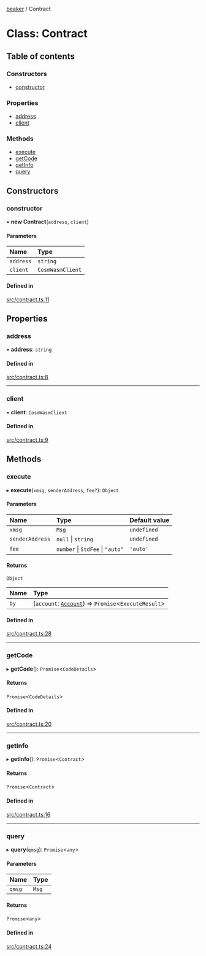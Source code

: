 [beaker](../README.md) / Contract

# Class: Contract

## Table of contents

### Constructors

- [constructor](Contract.md#constructor)

### Properties

- [address](Contract.md#address)
- [client](Contract.md#client)

### Methods

- [execute](Contract.md#execute)
- [getCode](Contract.md#getcode)
- [getInfo](Contract.md#getinfo)
- [query](Contract.md#query)

## Constructors

### constructor

• **new Contract**(`address`, `client`)

#### Parameters

| Name | Type |
| :------ | :------ |
| `address` | `string` |
| `client` | `CosmWasmClient` |

#### Defined in

[src/contract.ts:11](https://github.com/osmosis-labs/beaker/blob/fd6d200/ts/beaker-console/src/contract.ts#L11)

## Properties

### address

• **address**: `string`

#### Defined in

[src/contract.ts:8](https://github.com/osmosis-labs/beaker/blob/fd6d200/ts/beaker-console/src/contract.ts#L8)

___

### client

• **client**: `CosmWasmClient`

#### Defined in

[src/contract.ts:9](https://github.com/osmosis-labs/beaker/blob/fd6d200/ts/beaker-console/src/contract.ts#L9)

## Methods

### execute

▸ **execute**(`xmsg`, `senderAddress`, `fee?`): `Object`

#### Parameters

| Name | Type | Default value |
| :------ | :------ | :------ |
| `xmsg` | `Msg` | `undefined` |
| `senderAddress` | ``null`` \| `string` | `undefined` |
| `fee` | `number` \| `StdFee` \| ``"auto"`` | `'auto'` |

#### Returns

`Object`

| Name | Type |
| :------ | :------ |
| `by` | (`account`: [`Account`](Account.md)) => `Promise`<`ExecuteResult`\> |

#### Defined in

[src/contract.ts:28](https://github.com/osmosis-labs/beaker/blob/fd6d200/ts/beaker-console/src/contract.ts#L28)

___

### getCode

▸ **getCode**(): `Promise`<`CodeDetails`\>

#### Returns

`Promise`<`CodeDetails`\>

#### Defined in

[src/contract.ts:20](https://github.com/osmosis-labs/beaker/blob/fd6d200/ts/beaker-console/src/contract.ts#L20)

___

### getInfo

▸ **getInfo**(): `Promise`<`Contract`\>

#### Returns

`Promise`<`Contract`\>

#### Defined in

[src/contract.ts:16](https://github.com/osmosis-labs/beaker/blob/fd6d200/ts/beaker-console/src/contract.ts#L16)

___

### query

▸ **query**(`qmsg`): `Promise`<`any`\>

#### Parameters

| Name | Type |
| :------ | :------ |
| `qmsg` | `Msg` |

#### Returns

`Promise`<`any`\>

#### Defined in

[src/contract.ts:24](https://github.com/osmosis-labs/beaker/blob/fd6d200/ts/beaker-console/src/contract.ts#L24)
